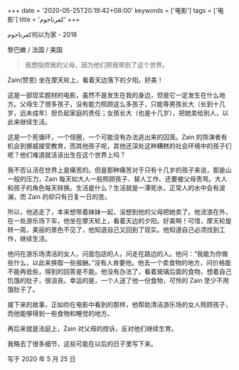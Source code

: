 +++
date = '2020-05-25T20:19:42+08:00'
keywords = ['电影']
tags = ['电影']
title = 'كفرناحوم'
+++

كفرناحوم何以为家 - 2018

黎巴嫩 / 法国 / 美国

> 我想指控我的父母，因为他们把我带到了这个世界。

Zain(赞恩) 坐在摩天轮上，看着天边落下的夕阳。好美！

这是一部现实题材的电影，虽然不是发生在我的身边，但是它一定发生在什么地方。父母生了很多孩子，没有能力照顾这么多孩子，只能等男孩长大（长到十几岁，远未成年）担负起家庭的责任；女孩长大（也是十几岁），把她卖给别人，以此来继续生活。

这是一个死循环，一个怪圈，一个可能没有办法逃出来的囚笼。Zain 的饰演者有机会到挪威接受教育，而其他孩子呢，其他还深处这种糟糕的社会环境中的孩子们呢？他们难道就活该出生在这个世界上吗？

我不否认活在世界上是痛苦的。但是那种痛苦对于只有十几岁的孩子来说，那是山一般的压力，Zain 每天如大人一般照顾孩子、替人工作、还要被父母责骂。大人和孩子的角色每天转换。生活是什么？生活就是一潭死水，正常人的水中会有波澜，而 Zain 的却只有日复一日的苦。

所以，他逃走了，本来想带着妹妹一起，没想到他的父母把她卖了。他流浪在外，在一处游乐场下车，他坐在摩天轮上，看着天边的夕阳。好美啊！可惜，摩天轮旋转一周，美丽的景色不见了，他知道自己又回到了现实。他知道自己必须找到工作，继续生活。

他问在游乐场清洁的女人，问面包店的人，问走在路边的人。他问：“我能为你做些什么，以此来换取一些报酬。”没有人肯要他。他去一个卖食物的地方，问价格能不能再低些，得到的回答是不能。他没有办法了，看着玻璃后面的食物，想着自己饥饿的肚子，很沮丧。幸运的是，一个人送了他一份食物，可怜的 Zain 至少不用饿肚子了。

接下来的故事，正如你在电影中看到的那样，他帮助清洁游乐场的女人照顾孩子，而他能够得到一些食物和睡觉的地方。

再后来就是法庭上，Zain 对父母的控诉，反对他们继续生育。

我略去了很多细节，这些可能在以后的日子里写下来。

写于 2020 年 5 月 25 日
